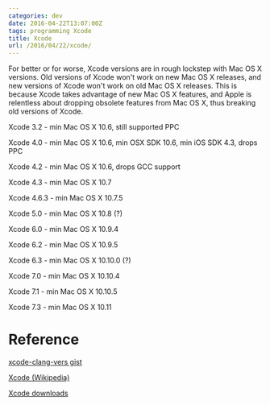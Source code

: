 ```yaml
---
categories: dev
date: 2016-04-22T13:07:00Z
tags: programming Xcode
title: Xcode
url: /2016/04/22/xcode/
---
```


For better or for worse, Xcode versions are in rough lockstep with Mac OS X versions. Old versions
of Xcode won't work on new Mac OS X releases, and new versions of Xcode won't work on old Mac OS X
releases. This is because Xcode takes advantage of new Mac OS X features, and Apple is relentless
about dropping obsolete features from Mac OS X, thus breaking old versions of Xcode.

Xcode 3.2 - min Mac OS X 10.6, still supported PPC

Xcode 4.0 - min Mac OS X 10.6, min OSX SDK 10.6, min iOS SDK 4.3, drops PPC

Xcode 4.2 - min Mac OS X 10.6, drops GCC support

Xcode 4.3 - min Mac OS X 10.7

Xcode 4.6.3 - min Mac OS X 10.7.5

Xcode 5.0 - min Mac OS X 10.8 (?)

Xcode 6.0 - min Mac OS X 10.9.4

Xcode 6.2 - min Mac OS X 10.9.5

Xcode 6.3 - min Mac OS X 10.10.0 (?)

Xcode 7.0 - min Mac OS X 10.10.4

Xcode 7.1 - min Mac OS X 10.10.5

Xcode 7.3 - min Mac OS X 10.11

# Reference

[xcode-clang-vers gist](https://gist.github.com/yamaya/2924292)

[Xcode (Wikipedia)](https://en.wikipedia.org/wiki/Xcode)

[Xcode downloads](http://stackoverflow.com/questions/10335747/how-to-download-xcode-4-5-6-7-and-get-the-dmg-file/10335943#10335943)
